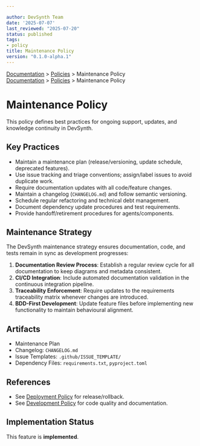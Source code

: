 ```yaml
---

author: DevSynth Team
date: '2025-07-07'
last_reviewed: "2025-07-20"
status: published
tags:
- policy
title: Maintenance Policy
version: "0.1.0-alpha.1"
---
```

<div class="breadcrumbs">
<a href="../index.md">Documentation</a> &gt; <a href="index.md">Policies</a> &gt; Maintenance Policy
</div>

<div class="breadcrumbs">
<a href="../index.md">Documentation</a> &gt; <a href="index.md">Policies</a> &gt; Maintenance Policy
</div>

# Maintenance Policy

This policy defines best practices for ongoing support, updates, and knowledge continuity in DevSynth.

## Key Practices

- Maintain a maintenance plan (release/versioning, update schedule, deprecated features).
- Use issue tracking and triage conventions; assign/label issues to avoid duplicate work.
- Require documentation updates with all code/feature changes.
- Maintain a changelog (`CHANGELOG.md`) and follow semantic versioning.
- Schedule regular refactoring and technical debt management.
- Document dependency update procedures and test requirements.
- Provide handoff/retirement procedures for agents/components.

## Maintenance Strategy

The DevSynth maintenance strategy ensures documentation, code, and tests remain
in sync as development progresses:

1. **Documentation Review Process**: Establish a regular review cycle for all
   documentation to keep diagrams and metadata consistent.
2. **CI/CD Integration**: Include automated documentation validation in the
   continuous integration pipeline.
3. **Traceability Enforcement**: Require updates to the requirements
   traceability matrix whenever changes are introduced.
4. **BDD-First Development**: Update feature files before implementing new
   functionality to maintain behavioural alignment.

## Artifacts

- Maintenance Plan
- Changelog: `CHANGELOG.md`
- Issue Templates: `.github/ISSUE_TEMPLATE/`
- Dependency Files: `requirements.txt`, `pyproject.toml`

## References

- See [Deployment Policy](deployment.md) for release/rollback.
- See [Development Policy](development.md) for code quality and documentation.
## Implementation Status

This feature is **implemented**.
